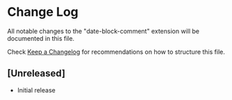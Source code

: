 # Change Log

All notable changes to the "date-block-comment" extension will be documented in this file.

Check [Keep a Changelog](http://keepachangelog.com/) for recommendations on how to structure this file.

## [Unreleased]

- Initial release